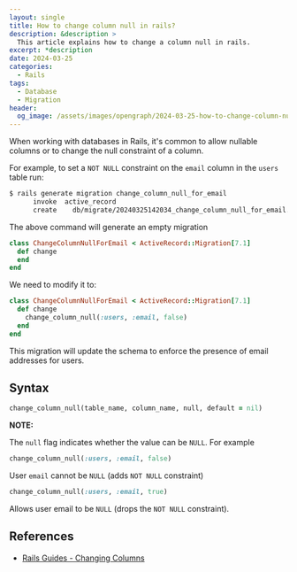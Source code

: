 ```yaml
---
layout: single
title: How to change column null in rails?
description: &description >
  This article explains how to change a column null in rails.
excerpt: *description
date: 2024-03-25
categories:
  - Rails
tags:
  - Database
  - Migration
header:
  og_image: /assets/images/opengraph/2024-03-25-how-to-change-column-null-in-rails.png
---
```

When working with databases in Rails,
it's common to allow nullable columns or to change the null constraint of a column.

For example, to set a `NOT NULL` constraint on the `email` column in the `users` table run:

```bash
$ rails generate migration change_column_null_for_email
      invoke  active_record
      create    db/migrate/20240325142034_change_column_null_for_email.rb
```

The above command will generate an empty migration

```ruby
class ChangeColumnNullForEmail < ActiveRecord::Migration[7.1]
  def change
  end
end
```

We need to modify it to:

```ruby
class ChangeColumnNullForEmail < ActiveRecord::Migration[7.1]
  def change
    change_column_null(:users, :email, false)
  end
end
```

This migration will update the schema to enforce the presence of email addresses for users.

## Syntax

```ruby
change_column_null(table_name, column_name, null, default = nil)
```

**NOTE:**

The `null` flag indicates whether the value can be `NULL`. For example

```ruby
change_column_null(:users, :email, false)
```

User `email` cannot be `NULL` (adds `NOT NULL` constraint)

```ruby
change_column_null(:users, :email, true)
```

Allows user email to be `NULL` (drops the `NOT NULL` constraint).

## References

- [Rails Guides - Changing Columns](https://guides.rubyonrails.org/active_record_migrations.html#changing-columns)
